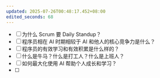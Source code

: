 ```yaml
---
updated: 2025-07-26T00:48:17.452+08:00
edited_seconds: 68
---
```

- [ ] 为什么 Scrum 要 Daily Standup？
- [ ] 程序员相在 AI 时期相较于 AI 和他人的核心竞争力是什么？
- [ ] 程序员的有效学习和有效积累是什么样的？
- [ ] 什么是牛马？什么是打工人？什么是上班人？
- [ ] 如何最大化使用 AI 帮助个人成长和学习？
- [ ] 